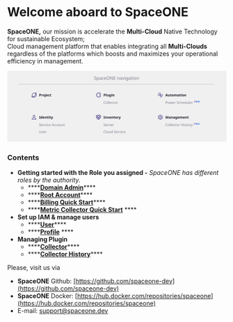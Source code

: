 # Welcome aboard to SpaceONE

**SpaceONE,** our mission is accelerate the **Multi-Cloud** Native Technology for sustainable Ecosystem;   
Cloud management platform that enables integrating all **Multi-Clouds** regardless of the platforms which boosts and maximizes your operational efficiency in management.

![](.gitbook/assets/screen-shot-2021-02-18-at-9.37.23-am.png)

### **Contents**

* **Getting started with the Role you assigned -** _SpaceONE has different roles by the authority._
  * \*\*\*\*[**Domain Admin**](getting-started/domain-admin.md)\*\*\*\*
  * \*\*\*\*[**Root Account**](getting-started/root-account.md)\*\*\*\*
  * \*\*\*\*[**Billing Quick Start**](getting-started/billing-quick-start.md)\*\*\*\*
  * \*\*\*\*[**Metric Collector Quick Start**](getting-started/metric-collector-quick-start.md) ****
* **Set up IAM & manage users**
  * \*\*\*\*[**User**](https://spaceone-dev.gitbook.io/user-guide/identity/user)\*\*\*\*
  * \*\*\*\*[**Profile**](etc/profile.md) ****
* **Managing Plugin**
  * \*\*\*\*[**Collector**](plugin/collector.md)\*\*\*\*
  * \*\*\*\*[**Collector History**](management/collector-history.md)\*\*\*\*



Please, visit us via

* **SpaceONE**  Github: [https://github.com/spaceone-dev](https://github.com/spaceone-dev) 
* **SpaceONE**  Docker: [https://hub.docker.com/repositories/spaceone](https://hub.docker.com/repositories/spaceone) 
* E-mail: support@spaceone.dev



